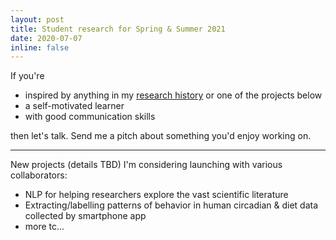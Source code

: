 ```yaml
---
layout: post
title: Student research for Spring & Summer 2021
date: 2020-07-07
inline: false
---
```


If you're
- inspired by anything in my [research history](../../publications/) or one of the projects below
- a self-motivated learner
- with good communication skills

then let's talk. Send me a pitch about something you'd enjoy working
on.

***
New projects (details TBD) I'm considering launching with various collaborators:
- NLP for helping researchers explore the vast scientific literature
- Extracting/labelling patterns of behavior in human circadian & diet data collected by smartphone app
- more tc...
